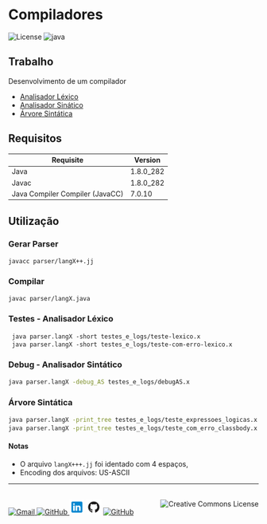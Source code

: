 # Compiladores
![License](https://img.shields.io/badge/Code%20License-MIT-blue.svg)
![java](https://img.shields.io/badge/UFSC-Compiladores-blue.svg)

## Trabalho
Desenvolvimento de um compilador
- [Analisador Léxico](trabalho_parte_01-analisador_lexico/)
- [Analisador Sinático](trabalho_parte_02-analisador_sintatico/)
- [Árvore Sintática](trabalho_parte_03-arvore_sintatica/)

## Requisitos
| Requisite                               | Version  |
|-----------------------------------------|----------|
| Java                                    | 1.8.0_282|
| Javac                                   | 1.8.0_282|
| Java Compiler Compiler (JavaCC)         | 7.0.10   |

## Utilização
### Gerar Parser 
```
javacc parser/langX++.jj
```

### Compilar
```
javac parser/langX.java
```

### Testes - Analisador Léxico
```
 java parser.langX -short testes_e_logs/teste-lexico.x
 java parser.langX -short testes_e_logs/teste-com-erro-lexico.x
```

### Debug - Analisador Sintático
```bash
java parser.langX -debug_AS testes_e_logs/debugAS.x
```

### Árvore Sintática
```bash
java parser.langX -print_tree testes_e_logs/teste_expressoes_logicas.x
java parser.langX -print_tree testes_e_logs/teste_com_erro_classbody.x
```

#### Notas
- O arquivo `langX+++.jj` foi identado com 4 espaços,
- Encoding dos arquivos: US-ASCII

---

<p  align="left">
<br/>
<a href="mailto:brunocampos01@gmail.com" target="_blank"><img src="https://github.com/brunocampos01/devops/blob/master/images/email.png" alt="Gmail" width="30">
</a>
<a href="https://stackoverflow.com/users/8329698/bruno-campos" target="_blank"><img src="https://github.com/brunocampos01/devops/blob/master/images/stackoverflow.png" alt="GitHub" width="30">
</a>
<a href="https://www.linkedin.com/in/brunocampos01" target="_blank"><img src="https://github.com/brunocampos01/devops/blob/master/images/linkedin.png" alt="LinkedIn" width="30"></a>
<a href="https://github.com/brunocampos01" target="_blank"><img src="https://github.com/brunocampos01/devops/blob/master/images/github.png" alt="GitHub" width="30"></a>
<a href="https://medium.com/@brunocampos01" target="_blank"><img src="https://github.com/brunocampos01/devops/blob/master/images/medium.png" alt="GitHub" width="30">
</a>
<a rel="license" href="http://creativecommons.org/licenses/by-sa/4.0/"><img alt="Creative Commons License" style="border-width:0" src="https://i.creativecommons.org/l/by-sa/4.0/88x31.png",  align="right" /></a><br/>
</p>
